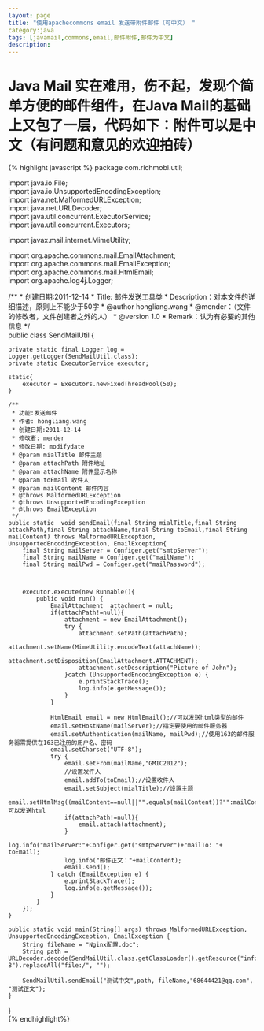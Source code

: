 ```yaml
---
layout: page
title: "使用apachecommons email 发送带附件邮件（可中文） "
category:java
tags: [javamail,commons,email,邮件附件,邮件为中文]
description: 
---
```


# Java Mail 实在难用，伤不起，发现个简单方便的邮件组件，在Java Mail的基础上又包了一层，代码如下：附件可以是中文（有问题和意见的欢迎拍砖）

{% highlight javascript %}
package com.richmobi.util;  
  
import java.io.File;  
import java.io.UnsupportedEncodingException;  
import java.net.MalformedURLException;  
import java.net.URLDecoder;  
import java.util.concurrent.ExecutorService;  
import java.util.concurrent.Executors;  
  
import javax.mail.internet.MimeUtility;  
  
import org.apache.commons.mail.EmailAttachment;  
import org.apache.commons.mail.EmailException;  
import org.apache.commons.mail.HtmlEmail;  
import org.apache.log4j.Logger;  
  
/** 
     * 创建日期:2011-12-14 
     * Title: 邮件发送工具类 
     * Description：对本文件的详细描述，原则上不能少于50字 
     * @author hongliang.wang 
     * @mender：（文件的修改者，文件创建者之外的人） 
     * @version 1.0 
     * Remark：认为有必要的其他信息 
 */  
public class SendMailUtil {  
      
    private static final Logger log = Logger.getLogger(SendMailUtil.class);  
    private static ExecutorService executor;  
      
    static{  
        executor = Executors.newFixedThreadPool(50);  
    }  
  
    /** 
     * 功能:发送邮件  
     * 作者: hongliang.wang 
     * 创建日期:2011-12-14 
     * 修改者: mender 
     * 修改日期: modifydate 
     * @param mialTitle 邮件主题 
     * @param attachPath 附件地址 
     * @param attachName 附件显示名称 
     * @param toEmail 收件人 
     * @param mailContent 邮件内容 
     * @throws MalformedURLException  
     * @throws UnsupportedEncodingException  
     * @throws EmailException  
     */  
    public static  void sendEmail(final String mialTitle,final String attachPath,final String attachName,final String toEmail,final String mailContent) throws MalformedURLException, UnsupportedEncodingException, EmailException{  
        final String mailServer = Configer.get("smtpServer");  
        final String mailName = Configer.get("mailName");  
        final String mailPwd = Configer.get("mailPassword");  
          
          
          
        executor.execute(new Runnable(){  
            public void run() {  
                EmailAttachment  attachment = null;  
                if(attachPath!=null){  
                    attachment = new EmailAttachment();  
                    try {  
                        attachment.setPath(attachPath);  
                        attachment.setName(MimeUtility.encodeText(attachName));  
                        attachment.setDisposition(EmailAttachment.ATTACHMENT);  
                        attachment.setDescription("Picture of John");  
                    }catch (UnsupportedEncodingException e) {  
                        e.printStackTrace();  
                        log.info(e.getMessage());  
                    }  
                }  
                  
                HtmlEmail email = new HtmlEmail();//可以发送html类型的邮件     
                email.setHostName(mailServer);//指定要使用的邮件服务器     
                email.setAuthentication(mailName, mailPwd);//使用163的邮件服务器需提供在163已注册的用户名、密码     
                email.setCharset("UTF-8");       
                try {  
                    email.setFrom(mailName,"GMIC2012");  
                    //设置发件人     
                    email.addTo(toEmail);//设置收件人     
                    email.setSubject(mialTitle);//设置主题   
                    email.setHtmlMsg((mailContent==null||"".equals(mailContent))?"":mailContent);//可以发送html  
                    if(attachPath!=null){  
                        email.attach(attachment);  
                    }  
                    log.info("mailServer:"+Configer.get("smtpServer")+"mailTo: "+ toEmail);  
                    log.info("邮件正文："+mailContent);  
                    email.send();  
                } catch (EmailException e) {  
                    e.printStackTrace();  
                    log.info(e.getMessage());  
                }  
            }  
        });  
    }  
      
    public static void main(String[] args) throws MalformedURLException, UnsupportedEncodingException, EmailException {  
        String fileName = "Nginx配置.doc";  
        String path = URLDecoder.decode(SendMailUtil.class.getClassLoader().getResource("info"+File.separator+fileName).toString(),"utf-8").replaceAll("file:/", "");  
          
        SendMailUtil.sendEmail("测试中文",path, fileName,"68644421@qq.com", "测试正文");  
    }  
}  
{% endhighlight%}